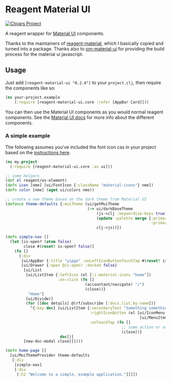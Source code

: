 # Reagent Material UI

[![Clojars Project](https://img.shields.io/clojars/v/reagent-material-ui.svg)](https://clojars.org/reagent-material-ui)

A reagent wrapper for [Material UI](http://www.material-ui.com/#/)
components.

Thanks to the maintainers
of [reagent-material](https://github.com/tuhlmann/reagent-material),
which I basically copied and turned into a package. Thanks also
to [om-material-ui](https://github.com/taylorSando/om-material-ui) for
providing the build process for the material ui javascript.

## Usage

Just add `[reagent-material-ui "0.2.4"]` to your `project.clj`, then require the components like so:

```clojure
(ns your-project.example
    (:require [reagent-material-ui.core :refer [AppBar Card]]))
```

You can then use the Material UI components as you would normal
reagent components. See
the
[Material UI docs](http://www.material-ui.com/#/components/app-bar)
for more info about the different components.

### A simple example

The following assumes you've included the font icon css in your
project based on
the
[instructions here](https://google.github.io/material-design-icons/).

```clojure
(ns my.project
  (:require [reagent-material-ui.core :as ui]))

;; some helpers
(def el reagent/as-element)
(defn icon [nme] [ui/FontIcon {:className "material-icons"} nme])
(defn color [nme] (aget ui/colors nme))

;; create a new theme based on the dark theme from Material UI
(defonce theme-defaults {:muiTheme (ui/getMuiTheme
                                    (-> ui/darkBaseTheme
                                        (js->clj :keywordize-keys true)
                                        (update :palette merge {:primary1Color (color "amber500")
                                                                :primary2Color (color "amber700")})
                                        clj->js))})

(defn simple-nav []
  (let [is-open? (atom false)
        close #(reset! is-open? false)]
    (fn []
      [:div
       [ui/AppBar {:title "yipgo" :onLeftIconButtonTouchTap #(reset! is-open? true)}]
       [ui/Drawer {:open @is-open? :docked false}
        [ui/List
         [ui/ListItem {:leftIcon (el [:i.material-icons "home"])
                       :on-click (fn []
                                   (accountant/navigate! "/")
                                   (close))}
          "Home"]
         [ui/Divider]
         (for [[doc details] @(rf/subscribe [:docs.list.by-name])]
           ^{:key doc} [ui/ListItem {:secondaryText "Something something"
                                     :rightIconButton (el [ui/IconMenu {:iconButtonElement (el [ui/IconButton {:touch true} [icon "more_vert"]])}
                                                           [ui/MenuItem "Delete"]])
                                     :onTouchTap (fn []
                                                   ;; some action or another, then close the menu
                                                   (close))}
                        doc])]
        [new-doc-modal close]]])))

(defn home-page []
  [ui/MuiThemeProvider theme-defaults
   [:div
    [simple-nav]
    [:div
     [:h2 "Welcome to a simple, example application."]]]])
```